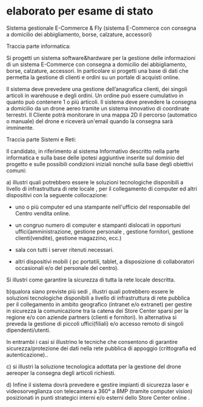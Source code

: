 # elaborato per esame di stato

Sistema gestionale E-Commerce  & Fly (sistema E-Commerce con consegna a domicilio dei abbigliamento, borse, calzature, accessori)



Traccia parte informatica:  

Si progetti un sistema software&hardware per la gestione delle informazioni di un sistema E-Commerce con consegna a domicilio dei abbigliamento, borse, calzature, accessori. In particolare si progetti  una base di dati che permetta la gestione di clienti e ordini su un portale di acquisti online.

Il sistema deve prevedere una gestione dell’anagrafica clienti, dei singoli articoli in warehouse e degli ordini. Un ordine può essere cumulativo in quanto può contenere 1 o più articoli. Il sistema deve prevedere la consegna a domicilio da un drone aereo tramite un sistema innovativo di coordinate terrestri. Il Cliente potrà monitorare in una mappa 2D il percorso (automatico o manuale) del drone e riceverà un'email quando la consegna sarà imminente.



Traccia parte Sistemi e Reti: 

 Il candidato, in riferimento al sistema Informativo descritto nella parte informatica e sulla base delle ipotesi aggiuntive inserite sul dominio del progetto e sulle possibili condizioni iniziali nonché sulla base degli obiettivi comuni:

a)  illustri quali potrebbero essere le soluzioni tecnologiche disponibili a livello di infrastruttura di rete locale , per il collegamento di computer ed altri dispositivi con la seguente collocazione:

- uno o più computer ed una stampante nell'ufficio del responsabile del Centro vendita online.

- un congruo numero di computer e stampanti dislocati in opportuni uffici(amministrazione, gestione personale , gestione fornitori, gestione clienti(vendite), gestione magazzino, ecc.)

- sala con tutti i server ritenuti necessari.

- altri dispositivi mobili ( pc portatili, tablet, a disposizione di collaboratori occasionali e/o del personale del centro). 

Si illustri come garantire la sicurezza di tutta la rete locale descritta.

b)qualora siano previste più sedi , illustri quali potrebbero essere le soluzioni tecnologiche disponibili a livello di infrastruttura di rete pubblica per il collegamento in ambito geografico (intranet e/o extranet) per gestire in sicurezza la comunicazione tra la catena dei Store Center sparsi per la regione e/o con aziende partners (clienti e fornitori). In alternativa si preveda la gestione di piccoli uffici(filiali) e/o accesso remoto di singoli dipendenti/utenti.

In entrambi i casi si illustrino le tecniche che consentono di garantire sicurezza/protezione dei dati nella rete pubblica di appoggio (crittografia ed autenticazione)..

c) si illustri la soluzione tecnologica adottata per la gestione del drone aereoper la consegna degli articoli richiesti.

d) Infine il sistema dovrà prevedere e gestire impianti di sicurezza laser e videosorveglianza con telecamera a 360° a 8MP (tramite computer vision) posizionati in punti strategici interni e/o esterni dello Store Center online .
